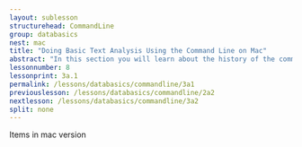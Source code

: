 ```yaml
---
layout: sublesson
structurehead: CommandLine
group: databasics
nest: mac
title: "Doing Basic Text Analysis Using the Command Line on Mac"
abstract: "In this section you will learn about the history of the command line in computers, and why it matters for doing digital research."
lessonnumber: 8
lessonprint: 3a.1
permalink: /lessons/databasics/commandline/3a1
previouslesson: /lessons/databasics/commandline/2a2
nextlesson: /lessons/databasics/commandline/3a2
split: none
---
```


Items in mac version
